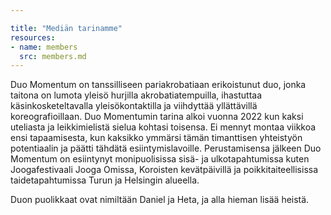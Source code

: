 ```yaml
---

title: "Mediän tarinamme"
resources:
- name: members
  src: members.md
---
```


Duo Momentum on tanssilliseen pariakrobatiaan erikoistunut duo, jonka taitona on lumota yleisö hurjilla akrobatiatempuilla, ihastuttaa käsinkosketeltavalla yleisökontaktilla ja viihdyttää yllättävillä koreografioillaan. Duo Momentumin tarina alkoi vuonna 2022 kun kaksi uteliasta ja leikkimielistä sielua kohtasi toisensa. Ei mennyt montaa viikkoa ensi tapaamisesta, kun kaksikko ymmärsi tämän timanttisen yhteistyön potentiaalin ja päätti tähdätä esiintymislavoille. Perustamisensa jälkeen Duo Momentum on esiintynyt monipuolisissa sisä- ja ulkotapahtumissa kuten Joogafestivaali Jooga Omissa, Koroisten kevätpäivillä ja poikkitaiteellisissa taidetapahtumissa Turun ja Helsingin alueella.

Duon puolikkaat ovat nimiltään Daniel ja Heta, ja alla hieman lisää heistä.
